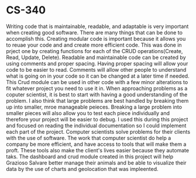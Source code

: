 # CS-340

Writing code that is maintainable, readable, and adaptable is very important when creating good software. There are many things that can be done to accomplish this. Creating modular code is important because it allows you to reuae your code and and create more efficient code. This was done in prject one by creating functions for each of the CRUD operations(Create, Read, Update, Delete). Readable and maintainable code can be created by using comments and proper spacing. Having proper spacing will allow your code to be easier to read. Comments will allow other people to understand what is going on in your code so it can be changed at a later time if needed. This Crud module can be used in other code with a few minor alterations to fit whatever project you need to use it in. When approaching problems as a coputer scientist, it is best to start with having a good understanding of the problem. I also think that large problems are best handled by breaking them up into smaller, mroe manageable peieces. Breaking a large problem into smaller pieces will also allow you to test each piece individually and therefore your project will be easier to debug. I used this during this project and focused on reading the individual documentation so I could implement each part of the project. Computer scientists solve problems for their clients with the use of software. The work that computer scientist do help a company be more efficient, and have access to tools that will make them a proft. These tools also make the client's lives easier because they automate taks. The dashboard and crud module created in this project will help Grazioso Salvare better manage their animals and be able to visualize their data by the use of charts and geolocation that was impleented.
